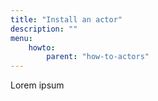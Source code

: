 ```yaml
---
title: "Install an actor"
description: ""
menu:
    howto:
        parent: "how-to-actors"
---
```


Lorem ipsum
